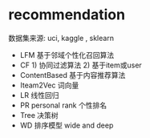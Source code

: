 #  recommendation 
  数据集来源:  uci, kaggle , sklearn
- LFM    基于邻域个性化召回算法
- CF     1) 协同过滤算法     2) 基于item或user
- ContentBased   基于内容推荐算法
- Iteam2Vec     词向量
- LR         线性回归
- PR  personal rank    个性排名
- Tree  决策树
- WD     排序模型    wide and deep

